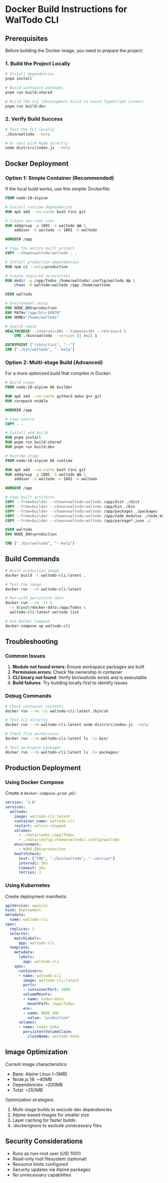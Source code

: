 # Docker Build Instructions for WalTodo CLI

## Prerequisites

Before building the Docker image, you need to prepare the project:

### 1. Build the Project Locally

```bash
# Install dependencies
pnpm install

# Build workspace packages
pnpm run build:shared

# Build the CLI (development build to avoid TypeScript issues)
pnpm run build:dev
```

### 2. Verify Build Success

```bash
# Test the CLI locally
./bin/waltodo --help

# Or test with Node directly
node dist/src/index.js --help
```

## Docker Deployment

### Option 1: Simple Container (Recommended)

If the local build works, use this simpler Dockerfile:

```dockerfile
FROM node:18-alpine

# Install runtime dependencies
RUN apk add --no-cache bash tini git

# Create non-root user
RUN addgroup -g 1001 -S waltodo && \
    adduser -S waltodo -u 1001 -G waltodo

WORKDIR /app

# Copy the entire built project
COPY --chown=waltodo:waltodo . .

# Install production dependencies
RUN npm ci --only=production

# Create required directories
RUN mkdir -p /app/Todos /home/waltodo/.config/waltodo && \
    chown -R waltodo:waltodo /app /home/waltodo

USER waltodo

# Environment setup
ENV NODE_ENV=production
ENV PATH="/app/bin:$PATH"
ENV HOME="/home/waltodo"

# Health check
HEALTHCHECK --interval=30s --timeout=10s --retries=3 \
    CMD ./bin/waltodo --version || exit 1

ENTRYPOINT ["/sbin/tini", "--"]
CMD ["./bin/waltodo", "--help"]
```

### Option 2: Multi-stage Build (Advanced)

For a more optimized build that compiles in Docker:

```dockerfile
# Build stage
FROM node:18-alpine AS builder

RUN apk add --no-cache python3 make g++ git
RUN corepack enable

WORKDIR /app

# Copy source
COPY . .

# Install and build
RUN pnpm install
RUN pnpm run build:shared
RUN pnpm run build:dev

# Runtime stage
FROM node:18-alpine AS runtime

RUN apk add --no-cache bash tini git
RUN addgroup -g 1001 -S waltodo && \
    adduser -S waltodo -u 1001 -G waltodo

WORKDIR /app

# Copy built artifacts
COPY --from=builder --chown=waltodo:waltodo /app/dist ./dist
COPY --from=builder --chown=waltodo:waltodo /app/bin ./bin
COPY --from=builder --chown=waltodo:waltodo /app/packages ./packages
COPY --from=builder --chown=waltodo:waltodo /app/node_modules ./node_modules
COPY --from=builder --chown=waltodo:waltodo /app/package*.json ./

USER waltodo
ENV NODE_ENV=production

CMD ["./bin/waltodo", "--help"]
```

## Build Commands

```bash
# Build production image
docker build -t waltodo-cli:latest .

# Test the image
docker run --rm waltodo-cli:latest

# Run with persistent data
docker run --rm -it \
  -v $(pwd)/docker-data:/app/Todos \
  waltodo-cli:latest waltodo list

# Use Docker Compose
docker-compose up waltodo-cli
```

## Troubleshooting

### Common Issues

1. **Module not found errors**: Ensure workspace packages are built
2. **Permission errors**: Check file ownership in container
3. **CLI binary not found**: Verify bin/waltodo exists and is executable
4. **Build failures**: Try building locally first to identify issues

### Debug Commands

```bash
# Check container contents
docker run --rm -it waltodo-cli:latest /bin/sh

# Test CLI directly
docker run --rm waltodo-cli:latest node dist/src/index.js --help

# Check file permissions
docker run --rm waltodo-cli:latest ls -la bin/

# Test workspace packages
docker run --rm waltodo-cli:latest ls -la packages/
```

## Production Deployment

### Using Docker Compose

Create a `docker-compose.prod.yml`:

```yaml
version: '3.8'
services:
  waltodo:
    image: waltodo-cli:latest
    container_name: waltodo-cli
    restart: unless-stopped
    volumes:
      - ./data/todos:/app/Todos
      - ./data/config:/home/waltodo/.config/waltodo
    environment:
      - NODE_ENV=production
    healthcheck:
      test: ["CMD", "./bin/waltodo", "--version"]
      interval: 30s
      timeout: 10s
      retries: 3
```

### Using Kubernetes

Create deployment manifests:

```yaml
apiVersion: apps/v1
kind: Deployment
metadata:
  name: waltodo-cli
spec:
  replicas: 1
  selector:
    matchLabels:
      app: waltodo-cli
  template:
    metadata:
      labels:
        app: waltodo-cli
    spec:
      containers:
      - name: waltodo-cli
        image: waltodo-cli:latest
        ports:
        - containerPort: 3000
        volumeMounts:
        - name: todos-data
          mountPath: /app/Todos
        env:
        - name: NODE_ENV
          value: "production"
      volumes:
      - name: todos-data
        persistentVolumeClaim:
          claimName: waltodo-data
```

## Image Optimization

Current image characteristics:
- Base: Alpine Linux (~5MB)
- Node.js 18: ~40MB
- Dependencies: ~200MB
- Total: ~250MB

Optimization strategies:
1. Multi-stage builds to exclude dev dependencies
2. Alpine-based images for smaller size
3. Layer caching for faster builds
4. .dockerignore to exclude unnecessary files

## Security Considerations

- Runs as non-root user (UID 1001)
- Read-only root filesystem (optional)
- Resource limits configured
- Security updates via Alpine packages
- No unnecessary capabilities
